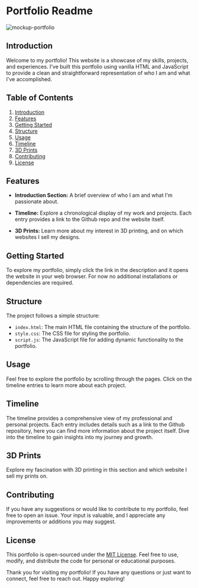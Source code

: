 # Portfolio Readme

![mockup-portfolio](https://github.com/Demivdm/Portfolio-Demi-van-der-Maarl/assets/112861166/c0ae85a6-4b01-4be8-a0d7-a6e6a94106a5)

## Introduction

Welcome to my portfolio! This website is a showcase of my skills, projects, and experiences. I've built this portfolio using vanilla HTML and JavaScript to provide a clean and straightforward representation of who I am and what I've accomplished.

## Table of Contents

1. [Introduction](#introduction)
2. [Features](#features)
3. [Getting Started](#getting-started)
4. [Structure](#structure)
5. [Usage](#usage)
6. [Timeline](#timeline)
7. [3D Prints](#3d-prints)
8. [Contributing](#contributing)
9. [License](#license)

## Features

- **Introduction Section:** A brief overview of who I am and what I'm passionate about.

- **Timeline:** Explore a chronological display of my work and projects. Each entry provides a link to the Github repo and the website itself.

- **3D Prints:** Learn more about my interest in 3D printing, and on which websites I sell my designs.

## Getting Started

To explore my portfolio, simply click the link in the description and it opens the website in your web browser. For now no additional installations or dependencies are required.

## Structure

The project follows a simple structure:

- `index.html`: The main HTML file containing the structure of the portfolio.
- `style.css`: The CSS file for styling the portfolio.
- `script.js`: The JavaScript file for adding dynamic functionality to the portfolio.

## Usage

Feel free to explore the portfolio by scrolling through the pages. Click on the timeline entries to learn more about each project.

## Timeline

The timeline provides a comprehensive view of my professional and personal projects. Each entry includes details such as a link to the Github repository, here you can find more information about the project itself. Dive into the timeline to gain insights into my journey and growth.

## 3D Prints

Explore my fascination with 3D printing in this section and which website I sell my prints on. 

## Contributing

If you have any suggestions or would like to contribute to my portfolio, feel free to open an issue. Your input is valuable, and I appreciate any improvements or additions you may suggest.

## License

This portfolio is open-sourced under the [MIT License](LICENSE). Feel free to use, modify, and distribute the code for personal or educational purposes.

Thank you for visiting my portfolio! If you have any questions or just want to connect, feel free to reach out. Happy exploring!



